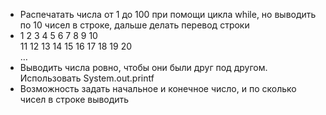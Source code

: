 - Распечатать числа от 1 до 100 при помощи цикла while, но
  выводить по 10 чисел в строке, дальше делать перевод
  строки
- 1 2 3 4 5 6 7 8 9 10  
  11 12 13 14 15 16 17 18 19 20  
  …  
- Выводить числа ровно, чтобы они были друг под
  другом. Использовать System.out.printf
 - Возможность задать начальное и конечное число, и по
  сколько чисел в строке выводить